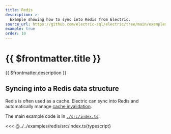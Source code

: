 ```yaml
---
title: Redis
description: >-
  Example showing how to sync into Redis from Electric.
source_url: https://github.com/electric-sql/electric/tree/main/examples/redis
example: true
order: 10
---
```


# {{ $frontmatter.title }}

{{ $frontmatter.description }}

<DemoCTAs :demo="$frontmatter" />

## Syncing into a Redis data structure

Redis is often used as a cache. Electric can sync into Redis and automatically manage [cache invalidation](/use-cases/cache-invalidation).

The main example code is in [`./src/index.ts`](https://github.com/electric-sql/electric/blob/main/examples/redis/src/index.ts):

<<< @../../examples/redis/src/index.ts{typescript}

<DemoCTAs :demo="$frontmatter" />
